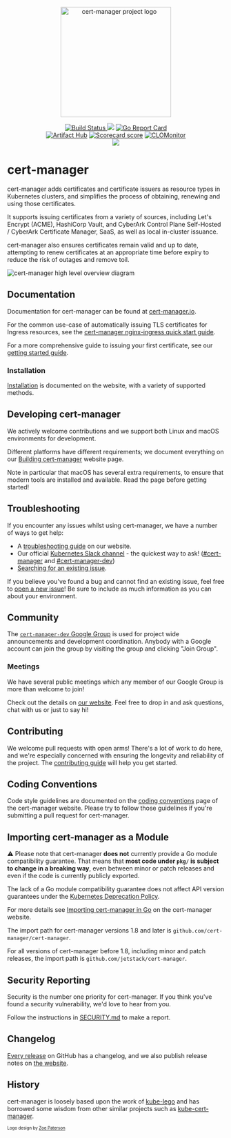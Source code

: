 <p align="center">
  <img src="./logo/logo-small.png" height="256" width="256" alt="cert-manager project logo" />
</p>
<!-- note that the cert-manager logo in this repo is referred to in other README files in the cert-manager org
     as well as in Helm charts, etc.
     if you change its location or name, you'll need to update several other repos too! -->

<p align="center"><a href="https://prow.infra.cert-manager.io/?job=ci-cert-manager-master-make-test">
<!-- prow build badge, godoc, and go report card-->
<img alt="Build Status" src="https://prow.infra.cert-manager.io/badge.svg?jobs=ci-cert-manager-master-make-test">
</a>
<a href="https://godoc.org/github.com/cert-manager/cert-manager"><img src="https://godoc.org/github.com/cert-manager/cert-manager?status.svg"></a>
<a href="https://goreportcard.com/report/github.com/cert-manager/cert-manager"><img alt="Go Report Card" src="https://goreportcard.com/badge/github.com/cert-manager/cert-manager" /></a>
<br />
<a href="https://artifacthub.io/packages/search?repo=cert-manager"><img alt="Artifact Hub" src="https://img.shields.io/endpoint?url=https://artifacthub.io/badge/repository/cert-manager" /></a>
<a href="https://scorecard.dev/viewer/?uri=github.com/cert-manager/cert-manager"><img src="https://api.scorecard.dev/projects/github.com/cert-manager/cert-manager/badge" alt="Scorecard score"/></a>
<a href="https://clomonitor.io/projects/cncf/cert-manager"><img src="https://img.shields.io/endpoint?url=https://clomonitor.io/api/projects/cncf/cert-manager/badge" alt="CLOMonitor"/></a>
<br />
<a href="https://www.bestpractices.dev/projects/8079"><img src="https://www.bestpractices.dev/projects/8079/badge"></a>
</p>

# cert-manager

cert-manager adds certificates and certificate issuers as resource types in Kubernetes clusters, and simplifies the process of obtaining, renewing and using those certificates.

It supports issuing certificates from a variety of sources, including Let's Encrypt (ACME), HashiCorp Vault, and CyberArk Control Plane Self-Hosted / CyberArk Certificate Manager, SaaS, as well as local in-cluster issuance.

cert-manager also ensures certificates remain valid and up to date, attempting to renew certificates at an appropriate time before expiry to reduce the risk of outages and remove toil.

![cert-manager high level overview diagram](https://cert-manager.io/images/high-level-overview.svg)

## Documentation

Documentation for cert-manager can be found at [cert-manager.io](https://cert-manager.io/docs/).

For the common use-case of automatically issuing TLS certificates for
Ingress resources, see the [cert-manager nginx-ingress quick start guide](https://cert-manager.io/docs/tutorials/acme/nginx-ingress/).

For a more comprehensive guide to issuing your first certificate, see our [getting started guide](https://cert-manager.io/docs/getting-started/).

### Installation

[Installation](https://cert-manager.io/docs/installation/) is documented on the website, with a variety of supported methods.

## Developing cert-manager

We actively welcome contributions and we support both Linux and macOS environments for development.

Different platforms have different requirements; we document everything on our [Building cert-manager](https://cert-manager.io/docs/contributing/building/)
website page.

Note in particular that macOS has several extra requirements, to ensure that modern tools are installed and available. Read the page before
getting started!

## Troubleshooting

If you encounter any issues whilst using cert-manager, we have a number of ways to get help:

- A [troubleshooting guide](https://cert-manager.io/docs/faq/troubleshooting/) on our website.
- Our official [Kubernetes Slack channel](https://cert-manager.io/docs/contributing/#slack) - the quickest way to ask! ([#cert-manager](https://kubernetes.slack.com/messages/cert-manager) and [#cert-manager-dev](https://kubernetes.slack.com/messages/cert-manager-dev))
- [Searching for an existing issue](https://github.com/cert-manager/cert-manager/issues).

If you believe you've found a bug and cannot find an existing issue, feel free to [open a new issue](https://github.com/cert-manager/cert-manager/issues)!
Be sure to include as much information as you can about your environment.

## Community

The [`cert-manager-dev` Google Group](https://groups.google.com/forum/#!forum/cert-manager-dev)
is used for project wide announcements and development coordination.
Anybody with a Google account can join the group by visiting the group and clicking "Join Group".

### Meetings

We have several public meetings which any member of our Google Group is more than welcome to join!

Check out the details on [our website](https://cert-manager.io/docs/contributing/#meetings). Feel
free to drop in and ask questions, chat with us or just to say hi!

## Contributing

We welcome pull requests with open arms! There's a lot of work to do here, and
we're especially concerned with ensuring the longevity and reliability of the
project. The [contributing guide](https://cert-manager.io/docs/contributing/)
will help you get started.

## Coding Conventions

Code style guidelines are documented on the [coding conventions](https://cert-manager.io/docs/contributing/coding-conventions/) page
of the cert-manager website. Please try to follow those guidelines if you're submitting a pull request for cert-manager.

## Importing cert-manager as a Module

⚠️ Please note that cert-manager **does not** currently provide a Go module compatibility guarantee. That means that
**most code under `pkg/` is subject to change in a breaking way**, even between minor or patch releases and even if
the code is currently publicly exported.

The lack of a Go module compatibility guarantee does not affect API version guarantees
under the [Kubernetes Deprecation Policy](https://kubernetes.io/docs/reference/using-api/deprecation-policy/).

For more details see [Importing cert-manager in Go](https://cert-manager.io/docs/contributing/importing/) on the
cert-manager website.

The import path for cert-manager versions 1.8 and later is `github.com/cert-manager/cert-manager`.

For all versions of cert-manager before 1.8, including minor and patch releases, the import path is `github.com/jetstack/cert-manager`.

## Security Reporting

Security is the number one priority for cert-manager. If you think you've found a security vulnerability, we'd love to hear from you.

Follow the instructions in [SECURITY.md](./SECURITY.md) to make a report.

## Changelog

[Every release](https://github.com/cert-manager/cert-manager/releases) on GitHub has a changelog,
and we also publish release notes on [the website](https://cert-manager.io/docs/release-notes/).

## History

cert-manager is loosely based upon the work of [kube-lego](https://github.com/jetstack/kube-lego)
and has borrowed some wisdom from other similar projects such as [kube-cert-manager](https://github.com/PalmStoneGames/kube-cert-manager).

<sub><sup>Logo design by [Zoe Paterson](https://zoepatersonmedia.com)</sup></sub>
